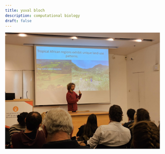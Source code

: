 ```yaml
---
title: yuval bloch
description: computational biology
draft: false
---
```



![Me](/assets/me.jpeg)
